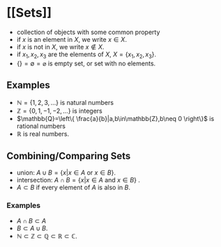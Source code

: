 # [[Sets]]

- collection of objects with some common property
- if $x$ is an element in $X$, we write $x \in X$.
- if $x$ is not in $X$, we write $x \not \in X$.
- if $x_{1},x_{2},x_{3}$ are the elements of $X$, $X=\{ x_{1},x_{2},x_{3} \}$.
- $\{\} = \emptyset = \varnothing$  is empty set, or set with no elements.

## Examples

- $\mathbb{N}=\{ 1,2,3,\dots \}$ is natural numbers
- $\mathbb{Z}=\{ 0,1,-1,-2,\dots \}$ is integers
- $\mathbb{Q}=\left\{  \frac{a}{b}|a,b\in\mathbb{Z},b\neq 0  \right\}$ is rational numbers
- $\mathbb{R}$ is real numbers.

## Combining/Comparing Sets

- union: $A \cup B=\{ x|x \in A \text{ or } x \in B \}$.
- intersection: $A \cap B=\{ x|x \in A \text{ and } x \in B \}$ .
- $A \subset B$ if every element of $A$ is also in $B$.

### Examples

- $A \cap B \subset A$
- $B \subset A \cup B$.
- $\mathbb{N} \subset \mathbb{Z} \subset \mathbb{Q} \subset \mathbb{R} \subset \mathbb{C}$.



